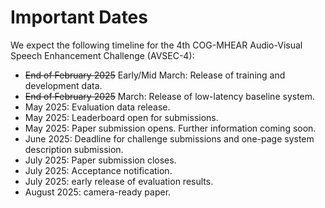 # Important Dates

We expect the following timeline for the 4th COG-MHEAR Audio-Visual Speech Enhancement Challenge (AVSEC-4):

- ~~End of February 2025~~ Early/Mid March: Release of training and development data. 
- ~~End of February 2025~~ March: Release of low-latency baseline system. 
- May 2025: Evaluation data release. 
- May 2025: Leaderboard open for submissions. 
- May 2025: Paper submission opens. Further information coming soon. 
- June 2025: Deadline for challenge submissions and one-page system description submission.
- July 2025: Paper submission closes. 
- July 2025: Acceptance notification. 
- July 2025: early release of evaluation results.
- August 2025: camera-ready paper. 